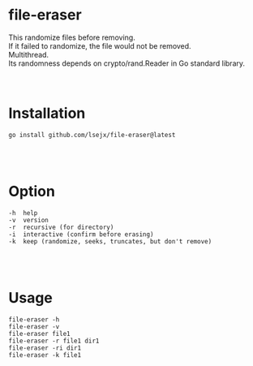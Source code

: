 # file-eraser
This randomize files before removing.<br>
If it failed to randomize, the file would not be removed.<br>
Multithread.<br>
Its randomness depends on crypto/rand.Reader in Go standard library.<br>
<br>
<br>

# Installation
	go install github.com/lsejx/file-eraser@latest
<br><br>

# Option
	-h	help
	-v	version
	-r	recursive (for directory)
	-i	interactive (confirm before erasing)
	-k	keep (randomize, seeks, truncates, but don't remove)
<br><br>


# Usage
	file-eraser -h
	file-eraser -v
	file-eraser file1
	file-eraser -r file1 dir1
	file-eraser -ri dir1
	file-eraser -k file1
